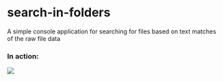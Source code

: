 # search-in-folders
A simple console application for searching for files based on text matches of the raw file data

### In action:
![](https://i.imgur.com/XU1PkYJ.gif)
